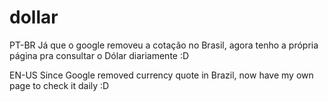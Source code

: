 # dollar
PT-BR
Já que o google removeu a cotação no Brasil, agora tenho a própria página pra consultar o Dólar diariamente :D

EN-US
Since Google removed currency quote in Brazil, now have my own page to check it daily :D

